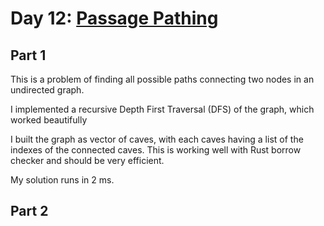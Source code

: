 # Day 12: [Passage Pathing](https://adventofcode.com/2021/day/12)

## Part 1

This is a problem of finding all possible paths connecting two nodes in an undirected graph.

I implemented a recursive Depth First Traversal (DFS) of the graph, which worked beautifully

I built the graph as vector of caves, with each caves having a list of the indexes of the connected caves. This is working well with Rust borrow checker and should be very efficient.

My solution runs in 2 ms.

## Part 2

